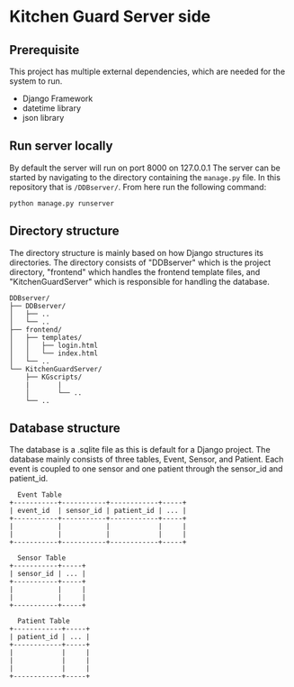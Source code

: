 # Kitchen Guard Server side

## Prerequisite
This project has multiple external dependencies, which are needed for the system to run. 
- Django Framework
- datetime library
- json library

## Run server locally 
By default the server will run on port 8000 on 127.0.0.1
The server can be started by navigating to the directory containing the `manage.py` file. 
In this repository that is `/DDBserver/`.
From here run the following command:
```
python manage.py runserver
```


## Directory structure
The directory structure is mainly based on how Django structures its directories. The directory consists of "DDBserver" which is the project directory, "frontend" which handles the frontend template files, and "KitchenGuardServer" which is responsible for handling the database. 
```
DDBserver/
├── DDBserver/
│   ├── ..
│   └── ..
├── frontend/
│   ├── templates/
│   │   ├── login.html
│   │   └── index.html
│   └── ..
└── KitchenGuardServer/
    ├── KGscripts/
    |       |
    │       └── .. 
    └── ..
```

## Database structure
The database is a .sqlite file as this is default for a Django project. 
The database mainly consists of three tables, Event, Sensor, and Patient. 
Each event is coupled to one sensor and one patient through the sensor_id and patient_id. 

```
  Event Table
+-----------+-----------+------------+-----+
| event_id  | sensor_id | patient_id | ... |
+-----------+-----------+------------+-----+
|           |           |            |     |
|           |           |            |     |
+-----------+-----------+------------+-----+

  Sensor Table
+-----------+-----+
| sensor_id | ... |
+-----------+-----+
|           |     |
|           |     |
+-----------+-----+

  Patient Table
+------------+-----+
| patient_id | ... |
+------------+-----+
|            |     |
|            |     |
|            |     |
+------------+-----+

```




